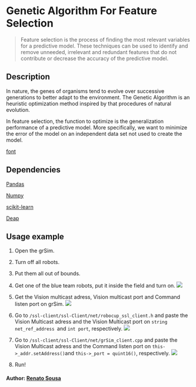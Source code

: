 
# Genetic Algorithm For Feature Selection
> Feature selection is the process of finding the most relevant variables for a predictive model. These techniques can be used to identify and remove unneeded, irrelevant and redundant features that do not contribute or decrease the accuracy of the predictive model.

## Description
In nature, the genes of organisms tend to evolve over successive generations to better adapt to the environment. The Genetic Algorithm is an heuristic optimization method inspired by that procedures of natural evolution.

In feature selection, the function to optimize is the generalization performance of a predictive model. More specifically, we want to minimize the error of the model on an independent data set not used to create the model.



[font](https://www.neuraldesigner.com/blog/genetic_algorithms_for_feature_selection)




## Dependencies
[Pandas](https://pandas.pydata.org/)

[Numpy](http://www.numpy.org/)

[scikit-learn](http://scikit-learn.org/stable/)

[Deap](https://deap.readthedocs.io/en/master/)


## Usage example
1. Open the grSim.
1. Turn off all robots.
1. Put them all out of bounds.
1. Get one of the blue team robots, put it inside the field and turn on.
![](prints/exampleSimulation.png)

1. Get the Vision multicast adress, Vision multicast port and Command listen port on grSim.
![](prints/ips.png)

1. Go to `/ssl-client/ssl-Client/net/robocup_ssl_client.h` and paste the Vision Multicast adress and the Vision Multicast port on `string net_ref_address `and `int port`, respectively.
![](prints/clientH.png)

1. Go to `/ssl-client/ssl-Client/net/grSim_client.cpp` and paste the Vision Multicast adress and the Command listen port on `this->_addr.setAddress()`and `this->_port = quint16()`, respectively.
![](prints/myudpCPP.png)

1. Run!

#### Author: [Renato Sousa](https://github.com/renatoosousa)
